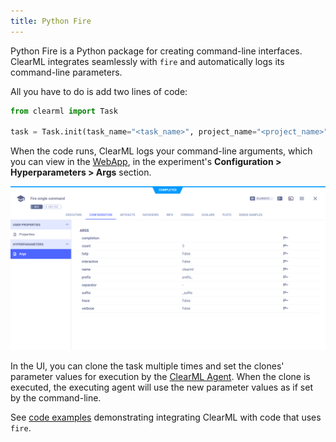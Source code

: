 ```yaml
---
title: Python Fire
---
```


Python Fire is a Python package for creating command-line interfaces. 
ClearML integrates seamlessly with `fire` and automatically logs its command-line parameters.

All you have to do is add two lines of code:

```python
from clearml import Task

task = Task.init(task_name="<task_name>", project_name="<project_name>")
```

When the code runs, ClearML logs your command-line arguments, which you can view in the [WebApp](../webapp/webapp_overview.md), in the experiment's 
**Configuration > Hyperparameters > Args** section. 

![Fire integration](../img/integrations_fire_params.png)

In the UI, you can clone the task multiple times and set the clones' parameter values for execution by the [ClearML Agent](../clearml_agent.md).
When the clone is executed, the executing agent will use the new parameter values as if set by the command-line.

See [code examples](https://github.com/allegroai/clearml/blob/master/examples/frameworks/fire) demonstrating integrating
ClearML with code that uses `fire`.




